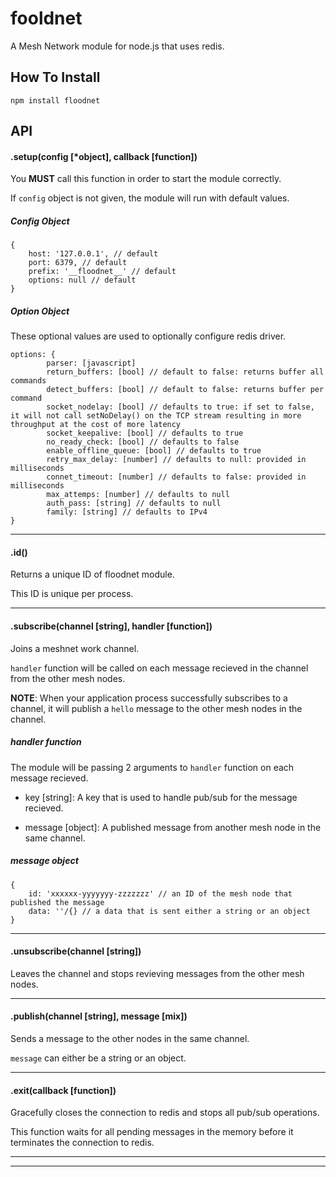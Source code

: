 # fooldnet

A Mesh Network module for node.js that uses redis.

## How To Install

```
npm install floodnet
```

## API

#### .setup(config [*object], callback [function])

You **MUST** call this function in order to start the module correctly.

If `config` object is not given, the module will run with default values.

##### Config Object

```
{
	host: '127.0.0.1', // default
	port: 6379, // default
	prefix: '__floodnet__' // default
	options: null // default
}
```

##### Option Object

These optional values are used to optionally configure redis driver.

```
options: {
        parser: [javascript]
        return_buffers: [bool] // default to false: returns buffer all commands
        detect_buffers: [bool] // default to false: returns buffer per command
        socket_nodelay: [bool] // defaults to true: if set to false, it will not call setNoDelay() on the TCP stream resulting in more throughput at the cost of more latency
        socket_keepalive: [bool] // defaults to true
        no_ready_check: [bool] // defaults to false
        enable_offline_queue: [bool] // defaults to true
        retry_max_delay: [number] // defaults to null: provided in milliseconds
        connet_timeout: [number] // defaults to false: provided in milliseconds
        max_attemps: [number] // defaults to null
        auth_pass: [string] // defaults to null
        family: [string] // defaults to IPv4
}
```

***

#### .id()

Returns a unique ID of floodnet module. 

This ID is unique per process.

***

#### .subscribe(channel [string], handler [function])

Joins a meshnet work channel.

`handler` function will be called on each message recieved in the channel from the other mesh nodes.

**NOTE**: When your application process successfully subscribes to a channel, it will publish a `hello` message to the other mesh nodes in the channel.

##### handler function

The module will be passing 2 arguments to `handler` function on each message recieved.

- key [string]: A key that is used to handle pub/sub for the message recieved.

- message [object]: A published message from another mesh node in the same channel.

##### message object

```
{
	id: 'xxxxxx-yyyyyyy-zzzzzzz' // an ID of the mesh node that published the message
	data: ''/{} // a data that is sent either a string or an object
}
```

***

#### .unsubscribe(channel [string])

Leaves the channel and stops revieving messages from the other mesh nodes.

***

#### .publish(channel [string], message [mix])

Sends a message to the other nodes in the same channel.

`message` can either be a string or an object.

***

#### .exit(callback [function])

Gracefully closes the connection to redis and stops all pub/sub operations.

This function waits for all pending messages in the memory before it terminates the connection to redis.

***

***
